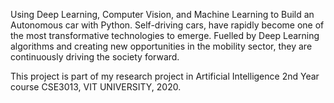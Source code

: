 Using Deep Learning, Computer Vision, and Machine Learning to Build an Autonomous car with Python. Self-driving cars, have rapidly become one of the most transformative technologies to emerge. Fuelled by Deep Learning algorithms and creating new opportunities in the mobility sector, they are continuously driving the society forward.

This project is part of my research project in Artificial Intelligence 2nd Year course CSE3013, VIT UNIVERSITY, 2020.